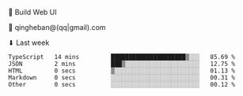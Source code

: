 🧙 Build Web UI

📧 qingheban@(qq|gmail).com

⬇ Last week

<!--START_SECTION:waka-->

```text
TypeScript   14 mins         █████████████████████▒░░░   85.69 %
JSON         2 mins          ███▒░░░░░░░░░░░░░░░░░░░░░   12.75 %
HTML         0 secs          ▒░░░░░░░░░░░░░░░░░░░░░░░░   01.13 %
Markdown     0 secs          ░░░░░░░░░░░░░░░░░░░░░░░░░   00.31 %
Other        0 secs          ░░░░░░░░░░░░░░░░░░░░░░░░░   00.12 %
```

<!--END_SECTION:waka-->

<!--
**banqinghe/banqinghe** is a ✨ _special_ ✨ repository because its `README.md` (this file) appears on your GitHub profile.

Here are some ideas to get you started:

- 🔭 I’m currently working on ...
- 🌱 I’m currently learning ...
- 👯 I’m looking to collaborate on ...
- 🤔 I’m looking for help with ...
- 💬 Ask me about ...
- 📫 How to reach me: ...
- 😄 Pronouns: ...
- ⚡ Fun fact: ...
-->
